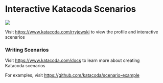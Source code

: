 # Interactive Katacoda Scenarios

[![](http://shields.katacoda.com/katacoda/rryjewski/count.svg)](https://www.katacoda.com/rryjewski "Get your profile on Katacoda.com")

Visit https://www.katacoda.com/rryjewski to view the profile and interactive scenarios

### Writing Scenarios
Visit https://www.katacoda.com/docs to learn more about creating Katacoda scenarios

For examples, visit https://github.com/katacoda/scenario-example
